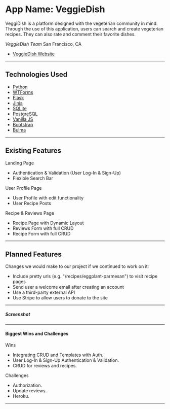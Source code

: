 # App Name: VeggieDish

VeggiDish is a platform designed with the vegeterian community in mind. Through the use of this application, users can search and create vegeterian recipes. They can also rate and comment their favorite dishes.

_VeggieDish Team_
San Francisco, CA

- [VeggieDish Website](https://veggiedish-api-heroku.herokuapp.com/)

---

## Technologies Used
- [Python](https://www.python.org/)
- [WTForms](https://wtforms.readthedocs.io/en/stable/)
- [Flask](http://flask.pocoo.org/docs/1.0/)
- [Jinja](http://jinja.pocoo.org/)
- [SQLite](https://www.sqlite.org/index.html)
- [PostgreSQL](https://www.postgresql.org/)
- [Vanilla JS]()
- [Bootstrap](https://getbootstrap.com/)
- [Bulma](https://bulma.io/)

---

## Existing Features

Landing Page

- Authentication & Validation (User Log-In & Sign-Up)
- Flexible Search Bar

User Profile Page

- User Profile with edit functionality
- User Recipe Posts

Recipe & Reviews Page

- Recipe Page with Dynamic Layout
- Reviews Form with full CRUD
- Recipe Form with full CRUD

---

## Planned Features

Changes we would make to our project if we continued to work on it:

- Include pretty urls (e.g. "/recipes/eggplant-parmesan") to visit recipe pages
- Send user a welcome email after creating an account
- Use a third-party external API
- Use Stripe to allow users to donate to the site

---

##### Screenshot



---

#### Biggest Wins and Challenges

Wins

- Integrating CRUD and Templates with Auth.
- User Log-In & Sign-Up Authentication & Validation.
- CRUD for reviews and recipes.

Challenges

- Authorization.
- Update reviews.
- Heroku.

---
